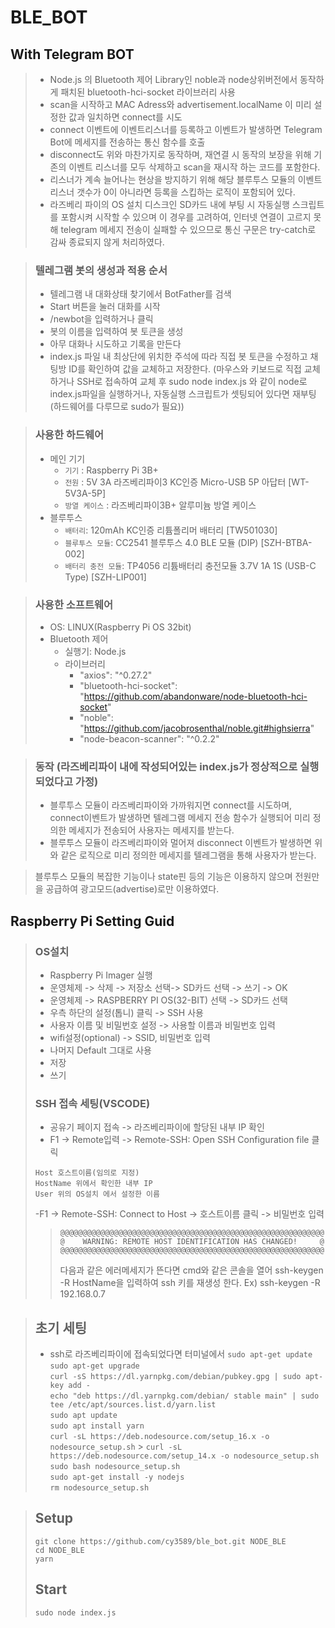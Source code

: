 # BLE_BOT

## With Telegram BOT

> - Node.js 의 Bluetooth 제어 Library인 noble과 node상위버전에서 동작하게 패치된 bluetooth-hci-socket 라이브러리 사용
> - scan을 시작하고 MAC Adress와 advertisement.localName 이 미리 설정한 값과 일치하면 connect를 시도
> - connect 이벤트에 이벤트리스너를 등록하고 이벤트가 발생하면 Telegram Bot에 메세지를 전송하는 통신 함수를 호출
> - disconnect도 위와 마찬가지로 동작하며, 재연결 시 동작의 보장을 위해 기존의 이벤트 리스너를 모두 삭제하고 scan을 재시작 하는 코드를 포함한다.
> - 리스너가 계속 늘어나는 현상을 방지하기 위해 해당 블루투스 모듈의 이벤트리스너 갯수가 0이 아니라면 등록을 스킵하는 로직이 포함되어 있다.
> - 라즈베리 파이의 OS 설치 디스크인 SD카드 내에 부팅 시 자동실행 스크립트를 포함시켜 시작할 수 있으며 이 경우를 고려하여, 인터넷 연결이 고르지 못해 telegram 메세지 전송이 실패할 수 있으므로 통신 구문은 try-catch로 감싸 종료되지 않게 처리하였다.

> ### 텔레그램 봇의 생성과 적용 순서
>
> - 텔레그램 내 대화상태 찾기에서 BotFather를 검색
> - Start 버튼을 눌러 대화를 시작
> - /newbot을 입력하거나 클릭
> - 봇의 이름을 입력하여 봇 토큰을 생성
> - 아무 대화나 시도하고 기록을 만든다
> - index.js 파일 내 최상단에 위치한 주석에 따라 직접 봇 토큰을 수정하고 채팅방 ID를 확인하여 값을 교체하고 저장한다. (마우스와 키보드로 직접 교체하거나 SSH로 접속하여 교체 후 sudo node index.js 와 같이 node로 index.js파일을 실행하거나, 자동실행 스크립트가 셋팅되어 있다면 재부팅(하드웨어를 다루므로 sudo가 필요))

> ### 사용한 하드웨어
>
> - 메인 기기
>   - `기기` : Raspberry Pi 3B+
>   - `전원` : 5V 3A 라즈베리파이3 KC인증 Micro-USB 5P 아답터 [WT-5V3A-5P]
>   - `방열 케이스` : 라즈베리파이3B+ 알루미늄 방열 케이스
> - 블루투스
>   - `배터리`: 120mAh KC인증 리튬폴리머 배터리 [TW501030]
>   - `블루투스 모듈`: CC2541 블루투스 4.0 BLE 모듈 (DIP) [SZH-BTBA-002]
>   - `배터리 충전 모듈`: TP4056 리튬배터리 충전모듈 3.7V 1A 1S (USB-C Type) [SZH-LIP001]

> ### 사용한 소프트웨어
>
> - OS: LINUX(Raspberry Pi OS 32bit)
> - Bluetooth 제어
>   - 실행기: Node.js
>   - 라이브러리
>     - "axios": "^0.27.2"
>     - "bluetooth-hci-socket": "https://github.com/abandonware/node-bluetooth-hci-socket"
>     - "noble": "https://github.com/jacobrosenthal/noble.git#highsierra"
>     - "node-beacon-scanner": "^0.2.2"

> ### 동작 (라즈베리파이 내에 작성되어있는 index.js가 정상적으로 실행되었다고 가정)
>
> - 블루투스 모듈이 라즈베리파이와 가까워지면 connect를 시도하며, connect이벤트가 발생하면 텔레그램 메세지 전송 함수가 실행되어 미리 정의한 메세지가 전송되어 사용자는 메세지를 받는다.
> - 블루투스 모듈이 라즈베리파이와 멀어져 disconnect 이벤트가 발생하면 위와 같은 로직으로 미리 정의한 메세지를 텔레그램을 통해 사용자가 받는다.

> 블루투스 모듈의 복잡한 기능이나 state핀 등의 기능은 이용하지 않으며 전원만을 공급하여 광고모드(advertise)로만 이용하였다.

## Raspberry Pi Setting Guid

> ### OS설치
>
> - Raspberry Pi Imager 실행
> - 운영체제 -> 삭제 -> 저장소 선택-> SD카드 선택 -> 쓰기 -> OK
> - 운영체제 -> RASPBERRY PI OS(32-BIT) 선택 -> SD카드 선택
> - 우측 하단의 설정(톱니) 클릭 -> SSH 사용
> - 사용자 이름 및 비밀번호 설정 -> 사용할 이름과 비밀번호 입력
> - wifi설정(optional) -> SSID, 비밀번호 입력
> - 나머지 Default 그대로 사용
> - 저장
> - 쓰기
>
> ### SSH 접속 세팅(VSCODE)
>
> - 공유기 페이지 접속 -> 라즈베리파이에 할당된 내부 IP 확인
> - F1 -> Remote입력 -> Remote-SSH: Open SSH Configuration file 클릭
>
> ```
> Host 호스트이름(임의로 지정)
> HostName 위에서 확인한 내부 IP
> User 위의 OS설치 에서 설정한 이름
> ```
>
> -F1 -> Remote-SSH: Connect to Host -> 호스트이름 클릭 -> 비밀번호 입력
>
> > ```
> > @@@@@@@@@@@@@@@@@@@@@@@@@@@@@@@@@@@@@@@@@@@@@@@@@@@@@@@@@@@
> > @    WARNING: REMOTE HOST IDENTIFICATION HAS CHANGED!     @
> > @@@@@@@@@@@@@@@@@@@@@@@@@@@@@@@@@@@@@@@@@@@@@@@@@@@@@@@@@@@
> > ```
> >
> > 다음과 같은 에러메세지가 뜬다면 cmd와 같은 콘솔을 열어
> > ssh-keygen -R HostName을 입력하여 ssh 키를 재생성 한다.
> > Ex) ssh-keygen -R 192.168.0.7

> ## 초기 세팅
>
> - ssh로 라즈베리파이에 접속되었다면 터미널에서
>   `sudo apt-get update`  
>   `sudo apt-get upgrade`  
>   `curl -sS https://dl.yarnpkg.com/debian/pubkey.gpg | sudo apt-key add -`  
>   `echo "deb https://dl.yarnpkg.com/debian/ stable main" | sudo tee /etc/apt/sources.list.d/yarn.list`  
>   `sudo apt update`  
>   `sudo apt install yarn`  
>   `curl -sL https://deb.nodesource.com/setup_16.x -o nodesource_setup.sh` > `curl -sL https://deb.nodesource.com/setup_14.x -o nodesource_setup.sh`  
>   `sudo bash nodesource_setup.sh`  
>   `sudo apt-get install -y nodejs`  
>   `rm nodesource_setup.sh`

> ## Setup
>
> `git clone https://github.com/cy3589/ble_bot.git NODE_BLE`  
> `cd NODE_BLE`  
> `yarn`
>
> ## Start
>
> `sudo node index.js`
